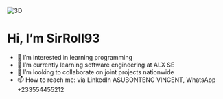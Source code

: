 ![3D](https://user-images.githubusercontent.com/109989332/193680413-84a06651-ee66-4a84-9d0c-e620728fb861.jpg)

# Hi, I’m SirRoll93
- 👀 I’m interested in learning programming
- 🌱 I’m currently learning software engineering at ALX SE
- 💞️ I’m looking to collaborate on joint projects nationwide
- 📫 How to reach me: via LinkedIn ASUBONTENG VINCENT, WhatsApp +233554455212

<!---
SirRoll93/SirRoll93 is a ✨ special ✨ repository because its `README.md` (this file) appears on your GitHub profile.
You can click the Preview link to take a look at your changes.
--->
